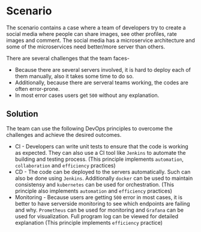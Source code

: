 # Scenario
The scenario contains a case where a team of developers try to create a social media where people can share images, see other profiles, rate images and comment. The social media has a microservice architecture and some of the microservices need better/more server than others.

There are several challenges that the team faces-

* Because there are several servers involved, it is hard to deploy each of them manually, also it takes some time to do so. 
* Additionally, because there are serveral teams working, the codes are often error-prone. 
* In most error cases users get `500` without any explanation.

## Solution
The team can use the following DevOps principles to overcome the challenges and achieve the desired outcomes.
* CI - Developers can write unit tests to ensure that the code is working as expected. They can also use a CI tool like `Jenkins` to automate the building and testing process. (This principle implements `automation`, `collaboration` and `efficiency` practices)
* CD - The code can be deployed to the servers automatically. Such can also be done using `Jenkins`. Additionally `docker` can be used to maintain consistensy and `kubernetes` can be used for orchestration. (This principle also implements `automation` and `efficiency` practices)
* Monitoring - Because users are getting `500` error in most cases, it is better to have serverside monitoring to see which endpoints are failing and why. `Prometheus` can be used for monitoring and `Grafana` can be used for visualization. Full program log can be viewed for detailed explanation (This principle implements `efficiency` practice)
